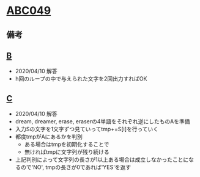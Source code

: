 # [ABC049]()

## 備考

## [B](https://atcoder.jp/contests/abc049/tasks/abc049_b)

- 2020/04/10 解答
- h回のループの中で与えられた文字を2回出力すればOK

## [C](https://atcoder.jp/contests/abc049/tasks/arc065_a)

- 2020/04/10 解答
- dream, dreamer, erase, eraserの4単語をそれぞれ逆にしたものAを準備
- 入力Sの文字を1文字ずつ見ていってtmp+=S[i]を行っていく
- 都度tmpがAにあるかを判別
  - ある場合はtmpを初期化することで
  - 無ければtmpに文字列が残り続ける
- 上記判別によって文字列の長さが1以上ある場合は成立しなかったことになるので'NO', tmpの長さが0であれば'YES'を返す
